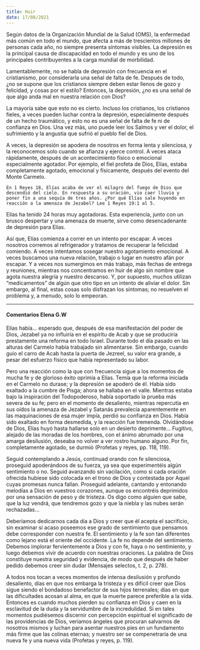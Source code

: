 ```yaml
---
title: Huir
date: 17/08/2021
---
```


Según datos de la Organización Mundial de la Salud (OMS), la enfermedad más común en todo el mundo, que afecta a más de trescientos millones de personas cada año, no siempre presenta síntomas visibles. La depresión es la principal causa de discapacidad en todo el mundo y es uno de los principales contribuyentes a la carga mundial de morbilidad.

Lamentablemente, no se habla de depresión con frecuencia en el cristianismo, por considerarla una señal de falta de fe. Después de todo, ¿no se supone que los cristianos siempre deben estar llenos de gozo y felicidad, y cosas por el estilo? Entonces, la depresión, ¿no es una señal de que algo anda mal en nuestra relación con Dios?

La mayoría sabe que esto no es cierto. Incluso los cristianos, los cristianos fieles, a veces pueden luchar contra la depresión, especialmente después de un hecho traumático, y esto no es una señal de falta de fe ni de confianza en Dios. Una vez más, uno puede leer los Salmos y ver el dolor, el sufrimiento y la angustia que sufrió el pueblo fiel de Dios.

A veces, la depresión se apodera de nosotros en forma lenta y silenciosa, y la reconocemos solo cuando se afianza y ejerce control. A veces ataca rápidamente, después de un acontecimiento físico o emocional especialmente agotador. Por ejemplo, el fiel profeta de Dios, Elías, estaba completamente agotado, emocional y físicamente, después del evento del Monte Carmelo.

`En 1 Reyes 18, Elías acaba de ver el milagro del fuego de Dios que descendió del cielo. En respuesta a su oración, vio caer lluvia y poner fin a una sequía de tres años. ¿Por qué Elías sale huyendo en reacción a la amenaza de Jezabel? Lee 1 Reyes 19:1 al 5.`

Elías ha tenido 24 horas muy agotadoras. Esta experiencia, junto con un brusco despertar y una amenaza de muerte, sirve como desencadenante de depresión para Elías.

Así que, Elías comienza a correr en un intento por escapar. A veces nosotros corremos al refrigerador y tratamos de recuperar la felicidad comiendo. A veces intentamos sosegar nuestro agotamiento emocional. A veces buscamos una nueva relación, trabajo o lugar en nuestro afán por escapar. Y a veces nos sumergimos en más trabajo, más fechas de entrega y reuniones, mientras nos concentramos en huir de algo sin nombre que agota nuestra alegría y nuestro descanso. Y, por supuesto, muchos utilizan “medicamentos” de algún que otro tipo en un intento de aliviar el dolor. Sin embargo, al final, estas cosas solo disfrazan los síntomas; no resuelven el problema y, a menudo, solo lo empeoran.

---

#### Comentarios Elena G.W

Elías había… esperado que, después de esa manifestación del poder de Dios, Jezabel ya no influiría en el espíritu de Acab y que se produciría prestamente una reforma en todo Israel. Durante todo el día pasado en las alturas del Carmelo había trabajado sin alimentarse. Sin embargo, cuando guio el carro de Acab hasta la puerta de Jezreel, su valor era grande, a pesar del esfuerzo físico que había representado su labor.

Pero una reacción como la que con frecuencia sigue a los momentos de mucha fe y de glorioso éxito oprimía a Elías. Temía que la reforma iniciada en el Carmelo no durase; y la depresión se apoderó de él. Había sido exaltado a la cumbre de Pisga; ahora se hallaba en el valle. Mientras estaba bajo la inspiración del Todopoderoso, había soportado la prueba más severa de su fe; pero en el momento de desaliento, mientras repercutía en sus oídos la amenaza de Jezabel y Satanás prevalecía aparentemente en las maquinaciones de esa mujer impía, perdió su confianza en Dios. Había sido exaltado en forma desmedida, y la reacción fue tremenda. Olvidándose de Dios, Elías huyó hasta hallarse solo en un desierto deprimente… Fugitivo, alejado de las moradas de los hombres, con el ánimo abrumado por una amarga desilusión, deseaba no volver a ver rostro humano alguno. Por fin, completamente agotado, se durmió (Profetas y reyes, pp. 118, 119).

Seguid contemplando a Jesús, continuad orando con fe silenciosa, proseguid apoderándoos de su fuerza, ya sea que experimentéis algún sentimiento o no. Seguid avanzando sin vacilación, como si cada oración ofrecida hubiese sido colocada en el trono de Dios y contestada por Aquel cuyas promesas nunca fallan. Proseguid adelante, cantando y entonando melodías a Dios en vuestros corazones, aunque os encontréis deprimidos por una sensación de peso y de tristeza. Os digo como alguien que sabe, que la luz vendrá, que tendremos gozo y que la niebla y las nubes serán rechazadas…

Deberíamos dedicarnos cada día a Dios y creer que él acepta el sacrificio, sin examinar si acaso poseemos ese grado de sentimiento que pensamos debe corresponder con nuestra fe. El sentimiento y la fe son tan diferentes como lejano está el oriente del occidente. La fe no depende del sentimiento. Debemos implorar fervientemente a Dios y con fe, haya o no sentimiento, y luego debemos vivir de acuerdo con nuestras oraciones. La palabra de Dios constituye nuestra seguridad y evidencia, de modo que después de haber pedido debemos creer sin dudar (Mensajes selectos, t. 2, p. 278).

A todos nos tocan a veces momentos de intensa desilusión y profundo desaliento, días en que nos embarga la tristeza y es difícil creer que Dios sigue siendo el bondadoso benefactor de sus hijos terrenales; días en que las dificultades acosan al alma, en que la muerte parece preferible a la vida. Entonces es cuando muchos pierden su confianza en Dios y caen en la esclavitud de la duda y la servidumbre de la incredulidad. Si en tales momentos pudiésemos discernir con percepción espiritual el significado de las providencias de Dios, veríamos ángeles que procuran salvarnos de nosotros mismos y luchan para asentar nuestros pies en un fundamento más firme que las colinas eternas; y nuestro ser se compenetraría de una nueva fe y una nueva vida (Profetas y reyes, p. 119).